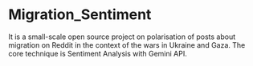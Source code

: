 # Migration_Sentiment
It is a small-scale open source project on polarisation of posts about migration on Reddit in the context of the wars in Ukraine and Gaza. The core technique is Sentiment Analysis with Gemini API.
